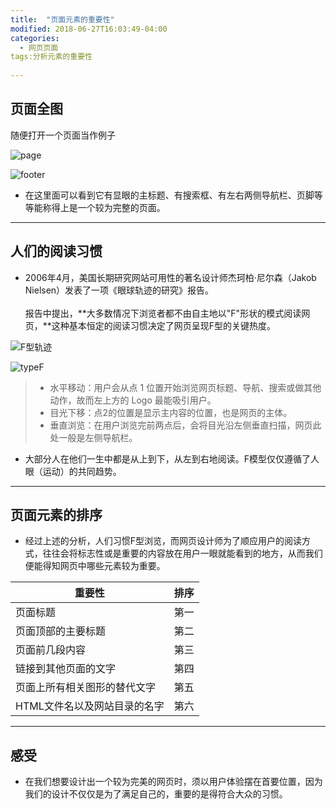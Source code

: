 ```yaml
---
title:  "页面元素的重要性"
modified: 2018-06-27T16:03:49-04:00
categories: 
  - 网页页面
tags:分析元素的重要性
  
---
```

## 页面全图

  随便打开一个页面当作例子

![page](https://gitee.com/NFUNM071/minimal-mistakes/raw/master/images/page.png)

![footer](https://gitee.com/NFUNM071/minimal-mistakes/raw/master/images/footer.png)

* 在这里面可以看到它有显眼的主标题、有搜索框、有左右两侧导航栏、页脚等等能称得上是一个较为完整的页面。

***
## 人们的阅读习惯
* 2006年4月，美国长期研究网站可用性的著名设计师杰珂柏·尼尔森（Jakob Nielsen）发表了一项《眼球轨迹的研究》报告。<br></br>报告中提出，**大多数情况下浏览者都不由自主地以"F"形状的模式阅读网页，**这种基本恒定的阅读习惯决定了网页呈现F型的关键热度。
  
 ![F型轨迹](https://gitee.com/NFUNM071/minimal-mistakes/raw/master/images/F型轨迹.jpg) 
 
![typeF](https://gitee.com/NFUNM071/minimal-mistakes/raw/master/images/typeF.png)

> * 水平移动：用户会从点 1 位置开始浏览网页标题、导航、搜索或做其他动作，故而左上方的 Logo 最能吸引用户。
> * 目光下移：点2的位置是显示主内容的位置，也是网页的主体。
> * 垂直浏览：在用户浏览完前两点后，会将目光沿左侧垂直扫描，网页此处一般是左侧导航栏。

* 大部分人在他们一生中都是从上到下，从左到右地阅读。F模型仅仅遵循了人眼（运动）的共同趋势。

***
## 页面元素的排序
* 经过上述的分析，人们习惯F型浏览，而网页设计师为了顺应用户的阅读方式，往往会将标志性或是重要的内容放在用户一眼就能看到的地方，从而我们便能得知网页中哪些元素较为重要。

 | 重要性        | 排序   | 
 | --------   | -----:  |
 | 页面标题     | 第一 |  
 | 页面顶部的主要标题        |   第二  |  
 | 页面前几段内容        |    第三    | 
 | 链接到其他页面的文字     | 第四 |  
 | 页面上所有相关图形的替代文字        |   第五  |  
 | HTML文件名以及网站目录的名字        |    第六    | 

***
## 感受
* 在我们想要设计出一个较为完美的网页时，须以用户体验摆在首要位置，因为我们的设计不仅仅是为了满足自己的，重要的是得符合大众的习惯。
